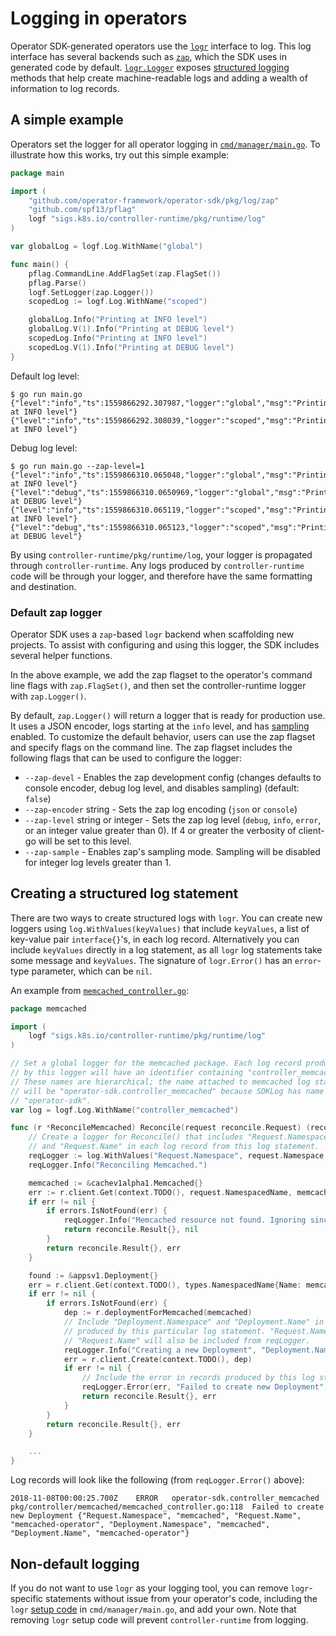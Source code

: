 # Logging in operators

Operator SDK-generated operators use the [`logr`][godoc_logr] interface to log. This log interface has several backends such as [`zap`][repo_zapr], which the SDK uses in generated code by default. [`logr.Logger`][godoc_logr_logger] exposes [structured logging][site_struct_logging] methods that help create machine-readable logs and adding a wealth of information to log records.

## A simple example

Operators set the logger for all operator logging in [`cmd/manager/main.go`][code_set_logger]. To illustrate how this works, try out this simple example:

```Go
package main

import (
	"github.com/operator-framework/operator-sdk/pkg/log/zap"
	"github.com/spf13/pflag"
	logf "sigs.k8s.io/controller-runtime/pkg/runtime/log"
)

var globalLog = logf.Log.WithName("global")

func main() {
	pflag.CommandLine.AddFlagSet(zap.FlagSet())
	pflag.Parse()
	logf.SetLogger(zap.Logger())
	scopedLog := logf.Log.WithName("scoped")

	globalLog.Info("Printing at INFO level")
	globalLog.V(1).Info("Printing at DEBUG level")
	scopedLog.Info("Printing at INFO level")
	scopedLog.V(1).Info("Printing at DEBUG level")
}
```

Default log level:
```console
$ go run main.go
{"level":"info","ts":1559866292.307987,"logger":"global","msg":"Printing at INFO level"}
{"level":"info","ts":1559866292.308039,"logger":"scoped","msg":"Printing at INFO level"}
```

Debug log level:
```console
$ go run main.go --zap-level=1
{"level":"info","ts":1559866310.065048,"logger":"global","msg":"Printing at INFO level"}
{"level":"debug","ts":1559866310.0650969,"logger":"global","msg":"Printing at DEBUG level"}
{"level":"info","ts":1559866310.065119,"logger":"scoped","msg":"Printing at INFO level"}
{"level":"debug","ts":1559866310.065123,"logger":"scoped","msg":"Printing at DEBUG level"}
```

By using `controller-runtime/pkg/runtime/log`, your logger is propagated through `controller-runtime`. Any logs produced by `controller-runtime` code will be through your logger, and therefore have the same formatting and destination.

### Default zap logger

Operator SDK uses a `zap`-based `logr` backend when scaffolding new projects. To assist with configuring and using this logger, the SDK includes several helper functions.

In the above example, we add the zap flagset to the operator's command line flags with `zap.FlagSet()`, and then set the controller-runtime logger with `zap.Logger()`.

By default, `zap.Logger()` will return a logger that is ready for production use. It uses a JSON encoder, logs starting at the `info` level, and has [sampling][zap_sampling] enabled. To customize the default behavior, users can use the zap flagset and specify flags on the command line. The zap flagset includes the following flags that can be used to configure the logger:
* `--zap-devel` - Enables the zap development config (changes defaults to console encoder, debug log level, and disables sampling) (default: `false`)
* `--zap-encoder` string - Sets the zap log encoding (`json` or `console`)
* `--zap-level` string or integer - Sets the zap log level (`debug`, `info`, `error`, or an integer value greater than 0). If 4 or greater the verbosity of client-go will be set to this level.
* `--zap-sample` - Enables zap's sampling mode. Sampling will be disabled for integer log levels greater than 1.

## Creating a structured log statement

There are two ways to create structured logs with `logr`. You can create new loggers using `log.WithValues(keyValues)` that include `keyValues`, a list of key-value pair `interface{}`'s, in each log record. Alternatively you can include `keyValues` directly in a log statement, as all `logr` log statements take some message and `keyValues`. The signature of `logr.Error()` has an `error`-type parameter, which can be `nil`.

An example from [`memcached_controller.go`][code_memcached_controller]:

```Go
package memcached

import (
	logf "sigs.k8s.io/controller-runtime/pkg/runtime/log"
)

// Set a global logger for the memcached package. Each log record produced
// by this logger will have an identifier containing "controller_memcached".
// These names are hierarchical; the name attached to memcached log statements
// will be "operator-sdk.controller_memcached" because SDKLog has name
// "operator-sdk".
var log = logf.Log.WithName("controller_memcached")

func (r *ReconcileMemcached) Reconcile(request reconcile.Request) (reconcile.Result, error) {
	// Create a logger for Reconcile() that includes "Request.Namespace"
	// and "Request.Name" in each log record from this log statement.
	reqLogger := log.WithValues("Request.Namespace", request.Namespace, "Request.Name", request.Name)
	reqLogger.Info("Reconciling Memcached.")

	memcached := &cachev1alpha1.Memcached{}
	err := r.client.Get(context.TODO(), request.NamespacedName, memcached)
	if err != nil {
		if errors.IsNotFound(err) {
			reqLogger.Info("Memcached resource not found. Ignoring since object must be deleted.")
			return reconcile.Result{}, nil
		}
		return reconcile.Result{}, err
	}

	found := &appsv1.Deployment{}
	err = r.client.Get(context.TODO(), types.NamespacedName{Name: memcached.Name, Namespace: memcached.Namespace}, found)
	if err != nil {
		if errors.IsNotFound(err) {
			dep := r.deploymentForMemcached(memcached)
			// Include "Deployment.Namespace" and "Deployment.Name" in records
			// produced by this particular log statement. "Request.Namespace" and
			// "Request.Name" will also be included from reqLogger.
			reqLogger.Info("Creating a new Deployment", "Deployment.Namespace", dep.Namespace, "Deployment.Name", dep.Name)
			err = r.client.Create(context.TODO(), dep)
			if err != nil {
				// Include the error in records produced by this log statement.
				reqLogger.Error(err, "Failed to create new Deployment", "Deployment.Namespace", dep.Namespace, "Deployment.Name", dep.Name)
				return reconcile.Result{}, err
			}
		}
		return reconcile.Result{}, err
	}

	...
}
```

Log records will look like the following (from `reqLogger.Error()` above):

```
2018-11-08T00:00:25.700Z	ERROR	operator-sdk.controller_memcached pkg/controller/memcached/memcached_controller.go:118	Failed to create new Deployment	{"Request.Namespace", "memcached", "Request.Name", "memcached-operator", "Deployment.Namespace", "memcached", "Deployment.Name", "memcached-operator"}
```

## Non-default logging

If you do not want to use `logr` as your logging tool, you can remove `logr`-specific statements without issue from your operator's code, including the `logr` [setup code][code_set_logger] in `cmd/manager/main.go`, and add your own. Note that removing `logr` setup code will prevent `controller-runtime` from logging.


[godoc_logr]:https://godoc.org/github.com/go-logr/logr
[repo_zapr]:https://godoc.org/github.com/go-logr/zapr
[godoc_logr_logger]:https://godoc.org/github.com/go-logr/logr#Logger
[site_struct_logging]:https://www.client9.com/structured-logging-in-golang/
[code_memcached_controller]:../../example/memcached-operator/memcached_controller.go.tmpl
[code_set_logger]:https://github.com/operator-framework/operator-sdk/blob/4d66be409a69d169aaa29d470242a1defbaf08bb/internal/pkg/scaffold/cmd.go#L92-L96
[zap_sampling]:https://github.com/uber-go/zap/blob/master/FAQ.md#why-sample-application-logs
